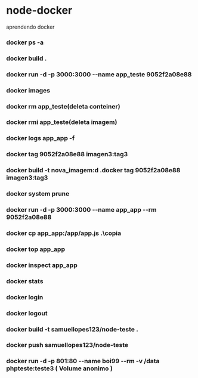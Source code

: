 # node-docker
aprendendo docker


### docker ps -a
### docker build .
### docker run -d -p 3000:3000 --name app_teste 9052f2a08e88
### docker images
### docker rm app_teste(deleta conteiner)
### docker rmi app_teste(deleta imagem)
### docker logs app_app -f
### docker tag 9052f2a08e88 imagen3:tag3
### docker build -t nova_imagem:d .docker tag 9052f2a08e88 imagen3:tag3
### docker system prune
### docker run -d -p 3000:3000 --name app_app --rm 9052f2a08e88
### docker cp app_app:/app/app.js .\copia
### docker top app_app
### docker inspect app_app
### docker stats
### docker login
### docker logout
### docker build -t samuellopes123/node-teste .
### docker push samuellopes123/node-teste
### docker run -d -p 801:80 --name boi99 --rm -v /data phpteste:teste3 ( Volume anonimo )
